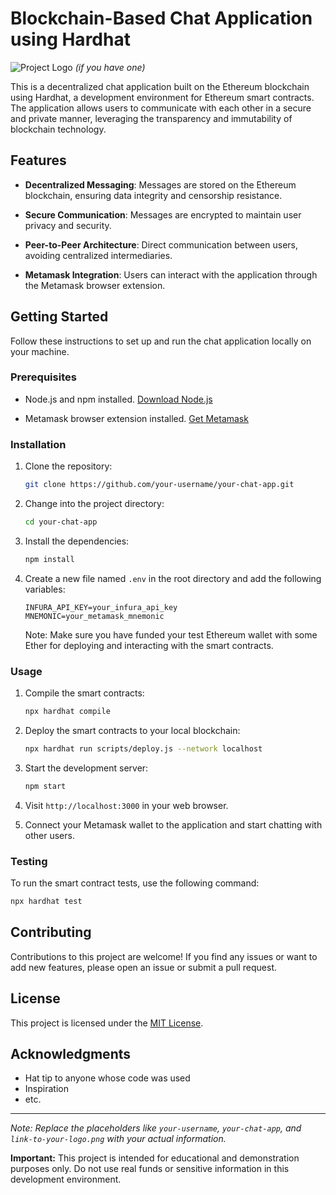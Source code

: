 # Blockchain-Based Chat Application using Hardhat

![Project Logo](link-to-your-logo.png) *(if you have one)*

This is a decentralized chat application built on the Ethereum blockchain using Hardhat, a development environment for Ethereum smart contracts. The application allows users to communicate with each other in a secure and private manner, leveraging the transparency and immutability of blockchain technology.

## Features

- **Decentralized Messaging**: Messages are stored on the Ethereum blockchain, ensuring data integrity and censorship resistance.

- **Secure Communication**: Messages are encrypted to maintain user privacy and security.

- **Peer-to-Peer Architecture**: Direct communication between users, avoiding centralized intermediaries.

- **Metamask Integration**: Users can interact with the application through the Metamask browser extension.

## Getting Started

Follow these instructions to set up and run the chat application locally on your machine.

### Prerequisites

- Node.js and npm installed. [Download Node.js](https://nodejs.org/en/download/)

- Metamask browser extension installed. [Get Metamask](https://metamask.io/)

### Installation

1. Clone the repository:
   ```bash
   git clone https://github.com/your-username/your-chat-app.git
   ```

2. Change into the project directory:
   ```bash
   cd your-chat-app
   ```

3. Install the dependencies:
   ```bash
   npm install
   ```

4. Create a new file named `.env` in the root directory and add the following variables:

   ```env
   INFURA_API_KEY=your_infura_api_key
   MNEMONIC=your_metamask_mnemonic
   ```

   Note: Make sure you have funded your test Ethereum wallet with some Ether for deploying and interacting with the smart contracts.

### Usage

1. Compile the smart contracts:
   ```bash
   npx hardhat compile
   ```

2. Deploy the smart contracts to your local blockchain:
   ```bash
   npx hardhat run scripts/deploy.js --network localhost
   ```

3. Start the development server:
   ```bash
   npm start
   ```

4. Visit `http://localhost:3000` in your web browser.

5. Connect your Metamask wallet to the application and start chatting with other users.

### Testing

To run the smart contract tests, use the following command:

```bash
npx hardhat test
```

## Contributing

Contributions to this project are welcome! If you find any issues or want to add new features, please open an issue or submit a pull request.

## License

This project is licensed under the [MIT License](LICENSE).

## Acknowledgments

- Hat tip to anyone whose code was used
- Inspiration
- etc.

---

*Note: Replace the placeholders like `your-username`, `your-chat-app`, and `link-to-your-logo.png` with your actual information.*


**Important:** This project is intended for educational and demonstration purposes only. Do not use real funds or sensitive information in this development environment.
